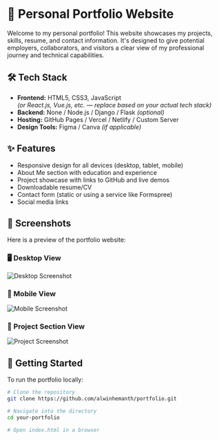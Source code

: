 # 💼 Personal Portfolio Website

Welcome to my personal portfolio! This website showcases my projects, skills, resume, and contact information. It's designed to give potential employers, collaborators, and visitors a clear view of my professional journey and technical capabilities.

## 🛠️ Tech Stack

- **Frontend:** HTML5, CSS3, JavaScript  
  *(or React.js, Vue.js, etc. — replace based on your actual tech stack)*  
- **Backend:** None / Node.js / Django / Flask *(optional)*  
- **Hosting:** GitHub Pages / Vercel / Netlify / Custom Server  
- **Design Tools:** Figma / Canva *(if applicable)*

## ✨ Features

- Responsive design for all devices (desktop, tablet, mobile)
- About Me section with education and experience
- Project showcase with links to GitHub and live demos
- Downloadable resume/CV
- Contact form (static or using a service like Formspree)
- Social media links

## 📸 Screenshots

Here is a preview of the portfolio website:

### 🖥️ Desktop View
![Desktop Screenshot](https://github.com/user-attachments/assets/32a02c5c-2b04-49ae-890a-c539eae2566d)

### 📱 Mobile View
![Mobile Screenshot](https://github.com/user-attachments/assets/0b32f351-6f68-4b58-bb17-2e2569db169c)

### 🧩 Project Section View
![Project Screenshot](https://github.com/user-attachments/assets/fe2aca3b-3608-4768-8b53-c63be37dd6b7)






## 🚀 Getting Started

To run the portfolio locally:

```bash
# Clone the repository
git clone https://github.com/alwinhemanth/portfolio.git

# Navigate into the directory
cd your-portfolio

# Open index.html in a browser
